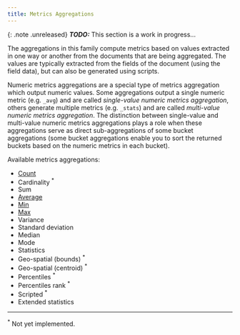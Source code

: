 ```yaml
---
title: Metrics Aggregations
---
```


{: .note .unreleased}
**_TODO:_** This section is a work in progress...

The aggregations in this family compute metrics based on values extracted in one
way or another from the documents that are being aggregated. The values are
typically extracted from the fields of the document (using the field data), but
can also be generated using scripts.

Numeric metrics aggregations are a special type of metrics aggregation which
output numeric values. Some aggregations output a single numeric metric
(e.g. `_avg`) and are called _single-value numeric metrics aggregation_, others
generate multiple metrics (e.g. `_stats`) and are called
_multi-value numeric metrics aggregation_. The distinction between single-value
and multi-value numeric metrics aggregations plays a role when these
aggregations serve as direct sub-aggregations of some bucket aggregations (some
bucket aggregations enable you to sort the returned buckets based on the numeric
metrics in each bucket).

Available metrics aggregations:

  * [Count](count-aggregation)
  * Cardinality <sup>*</sup>
  * Sum
  * [Average](avg-aggregation)
  * [Min](min-aggregation)
  * [Max](max-aggregation)
  * Variance
  * Standard deviation
  * Median
  * Mode
  * Statistics
  * Geo-spatial (bounds) <sup>*</sup>
  * Geo-spatial (centroid) <sup>*</sup>
  * Percentiles <sup>*</sup>
  * Percentiles rank <sup>*</sup>
  * Scripted <sup>*</sup>
  * Extended statistics


---

<sup>*</sup> Not yet implemented.

